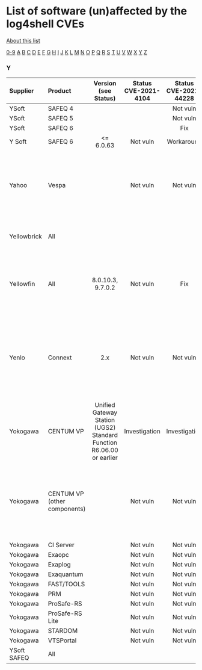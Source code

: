 # List of software (un)affected by the log4shell CVEs
[About this list](README.md)

[0-9](software_list_0-9.md) [A](software_list_a.md) [B](software_list_b.md) [C](software_list_c.md) [D](software_list_d.md) [E](software_list_e.md) [F](software_list_f.md) [G](software_list_g.md) [H](software_list_h.md) [I](software_list_i.md) [J](software_list_j.md) [K](software_list_k.md) [L](software_list_l.md) [M](software_list_m.md) [N](software_list_n.md) [O](software_list_o.md) [P](software_list_p.md) [Q](software_list_q.md) [R](software_list_r.md) [S](software_list_s.md) [T](software_list_t.md) [U](software_list_u.md) [V](software_list_v.md) [W](software_list_w.md) [X](software_list_x.md) [Y](software_list_y.md) [Z](software_list_z.md)

### Y

| Supplier | Product | Version (see Status) | Status CVE-2021-4104 | Status CVE-2021-44228 | Status CVE-2021-45046 | Status CVE-2021-45105 | Notes | Links |
|:---------|:--------|:--------------------:|:--------------------:|:---------------------:|:---------------------:|:---------------------:|:------|------:|
|YSoft|SAFEQ 4| | |Not vuln| | | |[link](https://www.ysoft.com/getattachment/Products/Security/Standards-Compliance/text/Information-Security-Policy-Statement/YSOFT-SAFEQ-LOG4J-VULNERABILITY-PRODUCT-UPDATE-WORKAROUND-1.pdf)|
|YSoft|SAFEQ 5| | |Not vuln| | | |[link](https://www.ysoft.com/getattachment/Products/Security/Standards-Compliance/text/Information-Security-Policy-Statement/YSOFT-SAFEQ-LOG4J-VULNERABILITY-PRODUCT-UPDATE-WORKAROUND-1.pdf)|
|YSoft|SAFEQ 6| | |Fix| | | |[link](https://www.ysoft.com/getattachment/Products/Security/Standards-Compliance/text/Information-Security-Policy-Statement/YSOFT-SAFEQ-LOG4J-VULNERABILITY-PRODUCT-UPDATE-WORKAROUND-1.pdf)|
|Y Soft|SAFEQ 6|&lt;= 6.0.63|Not vuln|Workaround| | | |[source](https://www.ysoft.com/getattachment/Products/Security/Standards-Compliance/text/Information-Security-Policy-Statement/YSOFT-SAFEQ-LOG4J-VULNERABILITY-PRODUCT-UPDATE-WORKAROUND-1.pdf)|
|Yahoo|Vespa| |Not vuln|Not vuln|Not vuln|Not vuln|Your Vespa application may still be affected if log4j is included in your application package|[source](https://blog.vespa.ai/log4j-vulnerability/)|
|Yellowbrick|All| | | | | | |[YellowBrick Security Advisory Yellowbrick](https://support.yellowbrick.com/hc/en-us/articles/4412586575379-Security-Advisory-Yellowbrick-is-NOT-Affected-by-the-Log4Shell-Vulnerability)|
|Yellowfin|All|8.0.10.3, 9.7.0.2|Not vuln|Fix| | |v7 and v6 releases are not affected unless you have manually upgraded to Log4j2|[source](https://community.yellowfinbi.com/announcement/notice-critical-vulnerability-in-log4j2)|
|Yenlo|Connext|2.x|Not vuln|Not vuln|Not vuln|Not vuln|Connext Platform (Managed WSO2 Cloud) and all underlying middleware components are not vulnerable|[source](https://www.yenlo.com/news/vulnerability-code-log4shell-log4j2)|
|Yokogawa|CENTUM VP|Unified Gateway Station (UGS2) Standard Function R6.06.00 or earlier|Investigation|Investigation|Investigation|Investigation| |[source](https://www.yokogawa.com/solutions/products-platforms/announcements/important-notice/log4shell/)|
|Yokogawa|CENTUM VP (other components)| |Not vuln|Not vuln|Not vuln|Not vuln|Unified Gateway Station (UGS2) Standard Function R6.06.00 or earlier is still under investigation|[source](https://www.yokogawa.com/solutions/products-platforms/announcements/important-notice/log4shell/)|
|Yokogawa|CI Server| |Not vuln|Not vuln|Not vuln|Not vuln| |[source](https://www.yokogawa.com/solutions/products-platforms/announcements/important-notice/log4shell/)|
|Yokogawa|Exaopc| |Not vuln|Not vuln|Not vuln|Not vuln| |[source](https://www.yokogawa.com/solutions/products-platforms/announcements/important-notice/log4shell/)|
|Yokogawa|Exaplog| |Not vuln|Not vuln|Not vuln|Not vuln| |[source](https://www.yokogawa.com/solutions/products-platforms/announcements/important-notice/log4shell/)|
|Yokogawa|Exaquantum| |Not vuln|Not vuln|Not vuln|Not vuln| |[source](https://www.yokogawa.com/solutions/products-platforms/announcements/important-notice/log4shell/)|
|Yokogawa|FAST/TOOLS| |Not vuln|Not vuln|Not vuln|Not vuln| |[source](https://www.yokogawa.com/solutions/products-platforms/announcements/important-notice/log4shell/)|
|Yokogawa|PRM| |Not vuln|Not vuln|Not vuln|Not vuln| |[source](https://www.yokogawa.com/solutions/products-platforms/announcements/important-notice/log4shell/)|
|Yokogawa|ProSafe-RS| |Not vuln|Not vuln|Not vuln|Not vuln| |[source](https://www.yokogawa.com/solutions/products-platforms/announcements/important-notice/log4shell/)|
|Yokogawa|ProSafe-RS Lite| |Not vuln|Not vuln|Not vuln|Not vuln| |[source](https://www.yokogawa.com/solutions/products-platforms/announcements/important-notice/log4shell/)|
|Yokogawa|STARDOM| |Not vuln|Not vuln|Not vuln|Not vuln| |[source](https://www.yokogawa.com/solutions/products-platforms/announcements/important-notice/log4shell/)|
|Yokogawa|VTSPortal| |Not vuln|Not vuln|Not vuln|Not vuln| |[source](https://www.yokogawa.com/solutions/products-platforms/announcements/important-notice/log4shell/)|
|YSoft SAFEQ|All| | | | | | |[Ysoft Safeq](https://www.ysoft.com/getattachment/Products/Security/Standards-Compliance/text/Information-Security-Policy-Statement/YSOFT-SAFEQ-LOG4J-VULNERABILITY-PRODUCT-UPDATE-WORKAROUND-1.pdf)|

